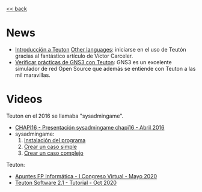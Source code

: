 [<< back](../README.md)

# News

* [Introducción a Teuton](https://elpuig.xeill.net/Members/vcarceler/articulos/introduccion-a-teuton) [Other languages](https://elpuig.xeill.net/vcarceler/articulos/introduccion-a-teuton/index_html): iniciarse en el uso de Teutón gracias al fantástico artículo de Víctor Carceler.
* [Verificar prácticas de GNS3 con Teuton](https://elpuig.xeill.net/Members/juanmorote/articulos/verificar-practicas-de-gns3-con-teuton): GNS3 es un excelente simulador de red Open Source que además se entiende con Teuton a las mil maravillas.

# Videos

Teuton en el 2016 se llamaba "sysadmingame".
* [CHAPI16 - Presentación sysadmingame chapi16 - Abril 2016](https://youtu.be/cNJaB5xzHHQ)
* sysadmingame:
    1. [Instalación del programa](https://youtu.be/dnyMq9_KDco)
    2. [Crear un caso simple](https://youtu.be/0e2g5Izvc6c)
    3. [Crear un caso complejo](https://youtu.be/ebEK6OXH8kQ)

Teuton:
* [Apuntes FP Informática - I Congreso Virtual - Mayo 2020](https://youtu.be/RxIV26BAoGo)
* [Teuton Software 2.1 - Tutorial - Oct 2020](https://youtu.be/cyBN-rOYQeY)
